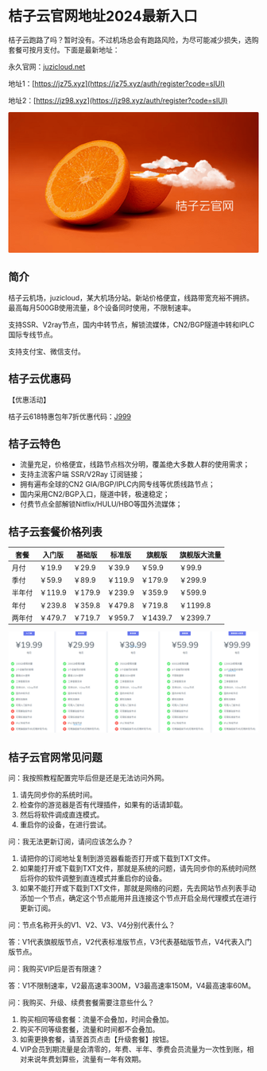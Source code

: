 # 桔子云官网地址2024最新入口

桔子云跑路了吗？暂时没有。不过机场总会有跑路风险，为尽可能减少损失，选购套餐可按月支付。下面是最新地址：

永久官网：[juzicloud.net](https://xuv.cc/out/juzi)

地址1：[https://jz75.xyz](https://jz75.xyz/auth/register?code=sIUI)

地址2：[https://jz98.xyz](https://jz98.xyz/auth/register?code=sIUI)

[![桔子云机场官网地址](juzicloud_20240614_144406.png)](https://xuv.cc/out/juzi)

## 简介

桔子云机场，juzicloud，某大机场分站。新站价格便宜，线路带宽充裕不拥挤。最高每月500GB使用流量，8个设备同时使用，不限制速率。

支持SSR、V2ray节点，国内中转节点，解锁流媒体，CN2/BGP隧道中转和IPLC国际专线节点。

支持支付宝、微信支付。

## 桔子云优惠码

【优惠活动】

桔子云618特惠包年7折优惠代码：[J999](https://xuv.cc/out/juzi)


## 桔子云特色

<ul>
	<li>流量充足，价格便宜，线路节点档次分明，覆盖绝大多数人群的使用需求；</li>
	<li>支持主流客户端 SSR/V2Ray 订阅链接；</li>
	<li>拥有遍布全球的CN2 GIA/BGP/IPLC内网专线等优质线路节点；</li>
	<li>国内采用CN2/BGP入口，隧道中转，极速稳定；</li>
	<li>付费节点全部解锁Nitflix/HULU/HBO等国外流媒体；</li>
</ul>

## 桔子云套餐价格列表

|套餐|入门版|基础版|标准版|旗舰版|旗舰版大流量|
|----|----|----|----|----|----|
|月付|￥19.9|￥29.9|￥39.9|￥59.9|￥99.9|
|季付|￥59.9|￥89.9|￥119.9|￥179.9|￥299.9|
|半年付|￥119.9|￥179.9|￥239.9|￥359.9|￥599.9|
|年付|￥239.8|￥359.8|￥479.8|￥719.8|￥1199.8|
|两年付|￥479.7|￥719.7|￥959.7|￥1439.7|￥2399.7|

[![桔子云机场套餐价格](juzicloud_20240614_145049.png)](https://xuv.cc/out/juzi)

## 桔子云官网常见问题

问：我按照教程配置完毕后但是还是无法访问外网。

1. 请先同步你的系统时间。
2. 检查你的游览器是否有代理插件，如果有的话请卸载。
3. 然后将软件调成直连模式。
4. 重启你的设备，在进行尝试。

问：我无法更新订阅，请问应该怎么办？

1. 请把你的订阅地址复制到游览器看能否打开或下载到TXT文件。
2. 如果能打开或下载到TXT文件，那就是系统的问题，请先同步你的系统时间然后将你的软件调整到直连模式并重启你的设备。
3. 如果不能打开或下载到TXT文件，那就是网络的问题，先去网站节点列表手动添加一个节点，确定这个节点能用并且连接这个节点开启全局代理模式在进行更新订阅。

问：节点名称开头的V1、V2、V3、V4分别代表什么？

答：V1代表旗舰版节点，V2代表标准版节点，V3代表基础版节点，V4代表入门版节点。

问：我购买VIP后是否有限速？

答：V1不限制速率，V2最高速率300M，V3最高速率150M，V4最高速率60M。

问：我购买、升级、续费套餐需要注意些什么？

1. 购买相同等级套餐：流量不会叠加，时间会叠加。
2. 购买不同等级套餐，流量和时间都不会叠加。
3. 如需更换套餐，请至首页点击【升级套餐】按钮。
4. VIP会员到期流量是会清零的，年费、半年、季费会员流量为一次性到账，相对来说年费划算些，流量有一年有效期。
